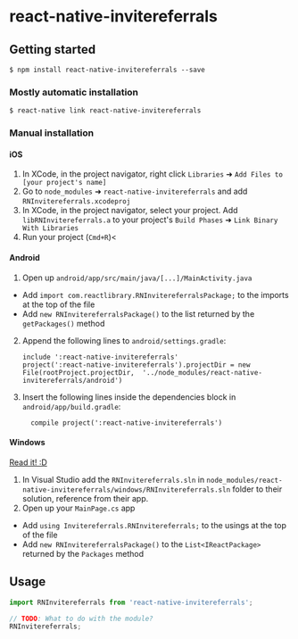 
# react-native-invitereferrals

## Getting started

`$ npm install react-native-invitereferrals --save`

### Mostly automatic installation

`$ react-native link react-native-invitereferrals`

### Manual installation


#### iOS

1. In XCode, in the project navigator, right click `Libraries` ➜ `Add Files to [your project's name]`
2. Go to `node_modules` ➜ `react-native-invitereferrals` and add `RNInvitereferrals.xcodeproj`
3. In XCode, in the project navigator, select your project. Add `libRNInvitereferrals.a` to your project's `Build Phases` ➜ `Link Binary With Libraries`
4. Run your project (`Cmd+R`)<

#### Android

1. Open up `android/app/src/main/java/[...]/MainActivity.java`
  - Add `import com.reactlibrary.RNInvitereferralsPackage;` to the imports at the top of the file
  - Add `new RNInvitereferralsPackage()` to the list returned by the `getPackages()` method
2. Append the following lines to `android/settings.gradle`:
  	```
  	include ':react-native-invitereferrals'
  	project(':react-native-invitereferrals').projectDir = new File(rootProject.projectDir, 	'../node_modules/react-native-invitereferrals/android')
  	```
3. Insert the following lines inside the dependencies block in `android/app/build.gradle`:
  	```
      compile project(':react-native-invitereferrals')
  	```

#### Windows
[Read it! :D](https://github.com/ReactWindows/react-native)

1. In Visual Studio add the `RNInvitereferrals.sln` in `node_modules/react-native-invitereferrals/windows/RNInvitereferrals.sln` folder to their solution, reference from their app.
2. Open up your `MainPage.cs` app
  - Add `using Invitereferrals.RNInvitereferrals;` to the usings at the top of the file
  - Add `new RNInvitereferralsPackage()` to the `List<IReactPackage>` returned by the `Packages` method


## Usage
```javascript
import RNInvitereferrals from 'react-native-invitereferrals';

// TODO: What to do with the module?
RNInvitereferrals;
```
  